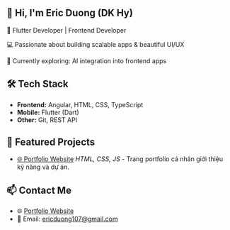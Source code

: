 <!-- ========================= Main ========================= -->
<!-- I. Giới thiệu ngắn gọn -->
## 👋 Hi, I'm Eric Duong (DK Hy)
🚀 Flutter Developer | Frontend Developer

💻 Passionate about building scalable apps & beautiful UI/UX

🌱 Currently exploring: AI integration into frontend apps

<!-- II. Kỹ năng chính -->
## 🛠️ Tech Stack
- **Frontend:** Angular, HTML, CSS, TypeScript
- **Mobile:** Flutter (Dart)
- **Other:** Git, REST API

<!-- III. Các dự án tiêu biểu -->
## 🌟 Featured Projects
- [🌐 Portfolio Website](https://ericduong107.github.io)
  *HTML, CSS, JS* - Trang portfolio cá nhân giới thiệu kỹ năng và dự án.

<!-- V. Liên hệ -->
## 📫 Contact Me
- 🌐 [Portfolio Website](https://ericduong107.github.io)
- 📧 Email: ericduong107@gmail.com


<!-- VI. Optional: Thêm phần thú vị -->
<!--
## 📊 GitHub Stats

![Eric's GitHub stats](https://github-readme-stats.vercel.app/api?username=ericduong107&show_icons=true&theme=radical)

![Top Langs](https://github-readme-stats.vercel.app/api/top-langs/?username=ericduong107&layout=compact)
-->


<!-- ========================= Sample new ========================= -->
<!-- I. Giới thiệu ngắn gọn -->
<!-- 
## 👋 Hi, I'm Eric Duong (DK Hy)
🚀 Flutter Developer | Frontend Developer  
💻 Passionate about building scalable apps & beautiful UI/UX  
🌱 Currently exploring: AI integration into frontend apps  
-->

<!-- II. Kỹ năng chính -->
<!-- 
## 🛠️ Tech Stack
- **Frontend:** Angular, HTML, CSS, TypeScript  
- **Mobile:** Flutter (Dart)  
- **Backend:** Node.js, Express.js 
- **Database:** MongoDB, MySQL, Firebase
- **Other:** Git, REST API  
-->

<!-- III. Các dự án tiêu biểu -->
<!-- 
## 🌟 Featured Projects
- [📱 Personal Finance App](https://github.com/...)  
  *Flutter, Firebase* - App quản lý chi tiêu cá nhân với tính năng thống kê và biểu đồ.
- [🌐 Portfolio Website](https://ericduong107.github.io)  
  *ReactJS, Node.js* - Trang portfolio cá nhân giới thiệu kỹ năng và dự án.
- [📊 Stock Charting Tool](https://github.com/...)  
  *ReactJS, Recharts, API* - Công cụ phân tích và hiển thị biểu đồ chứng khoán theo thời gian thực.
  -->


<!-- IV. Thành tựu & đóng góp -->
<!-- 
## 🏆 Achievements
- 🌟 3+ years experience in Flutter & Frontend Development  
- 🔥 1500+ contributions on GitHub in the last year  
- 🎯 Contributor to open-source projects like [pdfmake](https://github.com/bpampuch/pdfmake) & [amcharts5](https://github.com/amcharts/amcharts5)  
-->

<!-- V. Liên hệ -->
<!-- 
## 📫 Contact Me
- 🌐 [Portfolio Website](https://ericduong107.github.io)  
- 💼 [LinkedIn](https://linkedin.com/in/ericduong107)  
- 📧 Email: ericduong107@gmail.com  
-->


<!-- VI. Optional: Thêm phần thú vị -->
<!--
## 📊 GitHub Stats

![Eric's GitHub stats](https://github-readme-stats.vercel.app/api?username=ericduong107&show_icons=true&theme=radical)

![Top Langs](https://github-readme-stats.vercel.app/api/top-langs/?username=ericduong107&layout=compact)
-->




<!-- ========================= Old ========================= -->
<!--
**ericduong107/ericduong107** is a ✨ _special_ ✨ repository because its `README.md` (this file) appears on your GitHub profile.

Here are some ideas to get you started:

- 🔭 I’m currently working on ...
- 🌱 I’m currently learning ...
- 👯 I’m looking to collaborate on ...
- 🤔 I’m looking for help with ...
- 💬 Ask me about ...
- 📫 How to reach me: ...
- 😄 Pronouns: ...
- ⚡ Fun fact: ...
-->
